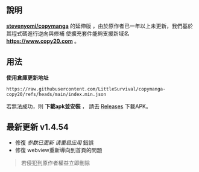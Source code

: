 ## 說明 
[**stevenyomi/copymanga**](https://github.com/stevenyomi/copymanga) 的延伸版 ，由於原作者已一年以上未更新，我們基於其程式碼進行逆向與修補
使擴充套件能夠支援新域名 **https://www.copy20.com** 。

## 用法
**使用倉庫更新地址**

`https://raw.githubusercontent.com/LittleSurvival/copymanga-copy20/refs/heads/main/index.min.json`

若無法成功，則 **下載apk並安裝** ， 請去 [Releases](https://github.com/LittleSurvival/copymanga-copy20/releases) 下載APK。

## 最新更新 v1.4.54

- 修復 *参数已更新 请重启应用*  錯誤 
- 修復 webview重新導向到首頁的問題

> 若侵犯到原作者權益立即刪除
